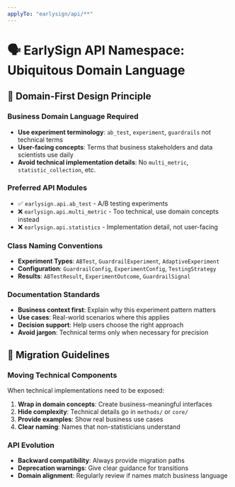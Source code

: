 ```yaml
---
applyTo: "earlysign/api/**"
---
```


# 🗣️ EarlySign API Namespace: Ubiquitous Domain Language

## 🎯 Domain-First Design Principle

### Business Domain Language Required
- **Use experiment terminology**: `ab_test`, `experiment`, `guardrails` not technical terms
- **User-facing concepts**: Terms that business stakeholders and data scientists use daily
- **Avoid technical implementation details**: No `multi_metric`, `statistic_collection`, etc.

### Preferred API Modules
- ✅ `earlysign.api.ab_test` - A/B testing experiments
- ❌ `earlysign.api.multi_metric` - Too technical, use domain concepts instead
- ❌ `earlysign.api.statistics` - Implementation detail, not user-facing

### Class Naming Conventions
- **Experiment Types**: `ABTest`, `GuardrailExperiment`, `AdaptiveExperiment`
- **Configuration**: `GuardrailConfig`, `ExperimentConfig`, `TestingStrategy`
- **Results**: `ABTestResult`, `ExperimentOutcome`, `GuardrailSignal`

### Documentation Standards
- **Business context first**: Explain why this experiment pattern matters
- **Use cases**: Real-world scenarios where this applies
- **Decision support**: Help users choose the right approach
- **Avoid jargon**: Technical terms only when necessary for precision

## 🔄 Migration Guidelines

### Moving Technical Components
When technical implementations need to be exposed:
1. **Wrap in domain concepts**: Create business-meaningful interfaces
2. **Hide complexity**: Technical details go in `methods/` or `core/`
3. **Provide examples**: Show real business use cases
4. **Clear naming**: Names that non-statisticians understand

### API Evolution
- **Backward compatibility**: Always provide migration paths
- **Deprecation warnings**: Give clear guidance for transitions
- **Domain alignment**: Regularly review if names match business language
